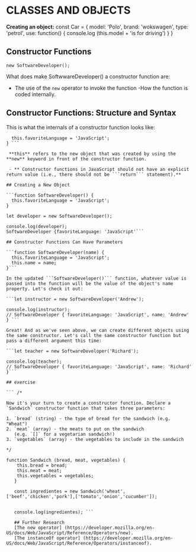 # CLASSES AND OBJECTS

**Creating an object:**
const Car = {
	model: 'Polo',
	brand: 'wokswagen',
	type: 'petrol',
	use: function() {
	console.log (this.model + 'is for driving')
}
}

## Constructor Functions 

```new SoftwareDeveloper();```

What does make SoftwwareDeveloper() a constructor function are:
- The use of the ```new``` operator to invoke the function
-How the function is coded internally.

## Constructor Functions: Structure and Syntax
This is what the internals of a constructor function looks like:

```function SoftwareDeveloper() {
  this.favoriteLanguage = 'JavaScript';
} ```
 
 **this** refers to the new object that was created by using the **new** keyword in front of the constructor function. 

 - ** Constructor functions in JavaScript should not have an explicit return value (i.e., there should not be ```return``` statement).**

## Creating a New Object

```function SoftwareDeveloper() {
  this.favoriteLanguage = 'JavaScript';
} 

let developer = new SoftwareDeveloper();

console.log(developer);
SoftwareDeveloper {favoriteLanguage: 'JavaScript'```

## Constructor Functions Can Have Parameters

```function SoftwareDeveloper(name) {
  this.favoriteLanguage = 'JavaScript';
  this.name = name;
}```

In the updated ```SoftwareDeveloper()``` function, whatever value is passed into the function will be the value of the object's name property. Let's check it out:

```let instructor = new SoftwareDeveloper('Andrew');

console.log(instructor);
// SoftwareDeveloper { favoriteLanguage: 'JavaScript', name: 'Andrew' } ```

Great! And as we've seen above, we can create different objects using the same constructor. Let's call the same constructor function but pass a different argument this time:

```let teacher = new SoftwareDeveloper('Richard');

console.log(teacher);
// SoftwareDeveloper { favoriteLanguage: 'JavaScript', name: 'Richard' }```

## exercise 

``` /*

Now it's your turn to create a constructor function. Declare a
`Sandwich` constructor function that takes three parameters:

1. `bread` (string) - the type of bread for the sandwich (e.g. "Wheat")
2. `meat` (array) - the meats to put on the sandwich
   (e.g. `[]` for a vegetarian sandwich!)
3. `vegetables` (array) - the vegetables to include in the sandwich

*/

function Sandwich (bread, meat, vegetables) {
    this.bread = bread;
    this.meat = meat;
    this.vegetables = vegetables;
   }
   
   const ingredientes = new Sandwich('wheat',['beef','chicken','pork'],['tomato','onion','cucumber']);
   
   
   console.log(ingredientes); ```
   
   ## Further Research 
   [The new operator] (https://developer.mozilla.org/en-US/docs/Web/JavaScript/Reference/Operators/new).
   [The instanceOf operator] (https://developer.mozilla.org/en-US/docs/Web/JavaScript/Reference/Operators/instanceof).
